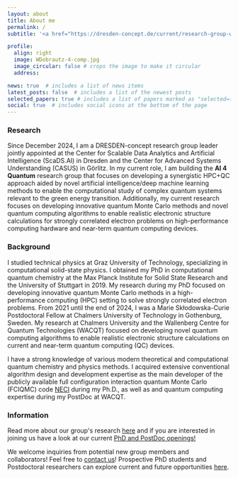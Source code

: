 ```yaml
---
layout: about
title: About me
permalink: /
subtitle: '<a href="https://dresden-concept.de/current/research-group-werner-dobrautz/?lang=en">DRESDEN-concept Research Group Leader</a> at the <a href="https://www.casus.science/">Center for Advanced Systems Understanding (CASUS)</a> at HZDR and the <a href="https://scads.ai/">Center for Scalable Data Analytics and Artificial Intelligence (ScaDS.AI)</a> at TU Dresden'

profile:
  align: right
  image: WDobrautz-4-comp.jpg
  image_circular: false # crops the image to make it circular
  address: 

news: true  # includes a list of news items
latest_posts: false  # includes a list of the newest posts
selected_papers: true # includes a list of papers marked as "selected={true}"
social: true  # includes social icons at the bottom of the page
---
```


<h3>Research</h3>

Since December 2024, I am a DRESDEN-concept research group leader jointly appointed at the Center for Scalable Data Analytics and Artificial Intelligence (ScaDS.AI) in Dresden and the Center for Advanced Systems Understanding (CASUS) in Görlitz. In my current role, I am building the <b>AI 4 Quantum</b> research group that focuses on developing a synergistic HPC+QC approach aided by novel artificial intelligence/deep machine learning methods to enable the computational study of complex quantum systems relevant to the green energy transition. 
Additionally, my current research focuses on developing innovative quantum Monte Carlo methods and novel quantum computing algorithms to enable realistic electronic structure calculations for strongly correlated electron problems on high-performance computing hardware and near-term quantum computing devices. 

<h3>Background</h3> 

I studied technical physics at Graz University of Technology, specializing in computational solid-state physics. I obtained my PhD in computational quantum chemistry at the Max Planck Institute for Solid State Research and the University of Stuttgart in 2019. My research during my PhD focused on developing innovative quantum Monte Carlo methods in a high-performance computing (HPC) setting to solve strongly correlated electron problems. From 2021 until the end of 2024, I was a Marie Skłodowska-Curie Postdoctoral Fellow at Chalmers University of Technology in Gothenburg, Sweden. My research at Chalmers University and the Wallenberg Centre for Quantum Technologies (WACQT) focused on developing novel quantum computing algorithms to enable realistic electronic structure calculations on current and near-term quantum computing (QC) devices.


I have a strong knowledge of various modern theoretical and computational quantum chemistry and physics methods. 
I acquired extensive conventional algorithm design and development expertise as the main developer of the publicly available full configuration interaction quantum Monte Carlo (FCIQMC) code <a href='https://github.com/ghb24/NECI_STABLE'>NECI</a> during my Ph.D., as well as and quantum computing expertise during my PostDoc at WACQT. 


<h3>Information</h3>

Read more about our group's research <a href='/projects/'>here</a> and if you are interested in joining us have a look at our current <a href='/jobs/'>PhD and PostDoc openings!</a>

We welcome inquiries from potential new group members and collaborators! Feel free to <a href="mailto:werner.dobrautz@gmail.com">contact us</a>! Prospective PhD students and Postdoctoral researchers can explore current and future opportunities <a href='/jobs/'>here</a>.